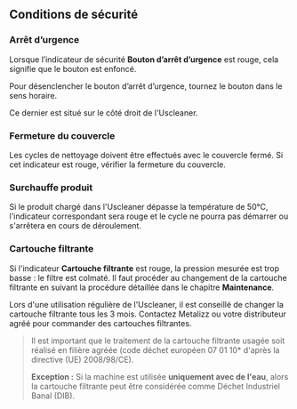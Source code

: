 ## Conditions de sécurité

### Arrêt d’urgence

Lorsque l’indicateur de sécurité **Bouton d’arrêt d’urgence** est rouge, cela signifie que le bouton est enfoncé.

Pour désenclencher le bouton d’arrêt d’urgence, tournez le bouton dans le sens horaire.

Ce dernier est situé sur le côté droit de l'Uscleaner.

### Fermeture du couvercle

Les cycles de nettoyage doivent être effectués avec le couvercle fermé. Si cet indicateur est rouge, vérifier la fermeture du couvercle.

### Surchauffe produit

Si le produit chargé dans l'Uscleaner dépasse la température de 50°C, l'indicateur correspondant sera rouge et le cycle ne pourra pas démarrer ou s'arrêtera en cours de déroulement.

### Cartouche filtrante

Si l'indicateur **Cartouche filtrante** est rouge, la pression mesurée est trop basse : le filtre est colmaté. Il faut procéder au changement de la cartouche filtrante en suivant la procédure détaillée dans le chapitre **Maintenance**.

Lors d'une utilisation régulière de l'Uscleaner, il est conseillé de changer la cartouche filtrante tous les 3 mois. Contactez Metalizz ou votre distributeur agréé pour commander des cartouches filtrantes.


> Il est important que le traitement de la cartouche filtrante usagée soit réalisé en filière agréée (code déchet européen 07 01 10* d'après la directive (UE) 2008/98/CE). 
> 
> **Exception :** Si la machine est utilisée **uniquement avec de l'eau**, alors la cartouche filtrante peut être considérée comme Déchet Industriel Banal (DIB). 
